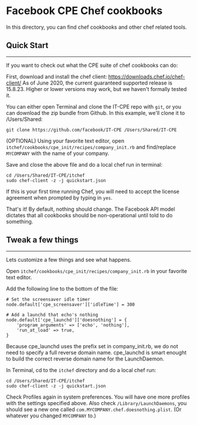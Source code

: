 # Facebook CPE Chef cookbooks

In this directory, you can find chef cookbooks and other chef related tools.

## Quick Start
-----------
If you want to check out what the CPE suite of chef cookbooks can do:

First, download and install the chef client: https://downloads.chef.io/chef-client/
As of June 2020, the current guaranteed supported release is 15.8.23. Higher or lower
versions may work, but we haven't formally tested it.

You can either open Terminal and clone the IT-CPE repo with `git`, or you can download
the zip bundle from Github. In this example,
we'll clone it to /Users/Shared:

```
git clone https://github.com/facebook/IT-CPE /Users/Shared/IT-CPE
```

(OPTIONAL) Using your favorite text editor, open
`itchef/cookbooks/cpe_init/recipes/company_init.rb`
and find/replace `MYCOMPANY` with the name of your company.

Save and close the above file and do a local chef run in terminal:

```
cd /Users/Shared/IT-CPE/itchef
sudo chef-client -z -j quickstart.json
```

If this is your first time running Chef, you will need to accept the license agreement
when prompted by typing in `yes`.

That's it! By default, nothing should change. The Facebook API model dictates that all
cookbooks should be non-operational until told to do something.

## Tweak a few things
------------------
Lets customize a few things and see what happens.

Open `itchef/cookbooks/cpe_init/recipes/company_init.rb`
in your favorite text editor.

Add the following line to the bottom of the file:

```
# Set the screensaver idle timer
node.default['cpe_screensaver']['idleTime'] = 300

# Add a launchd that echo's nothing
node.default['cpe_launchd']['doesnothing'] = {
    'program_arguments' => ['echo', 'nothing'],
    'run_at_load' => true,
}
```

Because cpe_launchd uses the prefix set in company_init.rb, we do not need to specify a
full reverse domain name. cpe_launchd is smart enought to build the correct reverse
domain name for the LaunchDaemon.

In Terminal, cd to the `itchef` directory and do a local chef run:

```
cd /Users/Shared/IT-CPE/itchef
sudo chef-client -z -j quickstart.json
```

Check Profiles again in system preferences. You will have one more profiles with the
settings specified above. Also check `/Library/LaunchDaemons`, you should see a new one
called `com.MYCOMPANY.chef.doesnothing.plist`. (Or whatever you changed `MYCOMPANY` to.)
